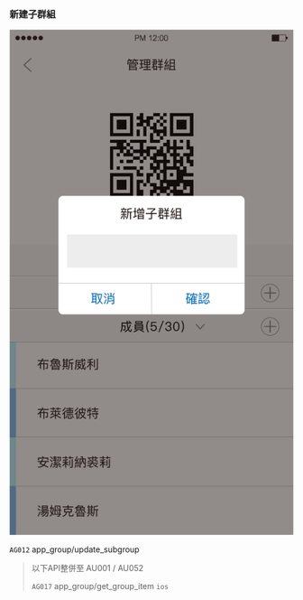 ### 新建子群組

![](/圖/新建子群組.png)

`AG012` app\_group/update\_subgroup

> 以下API整併至 AU001 / AU052
>
> `AG017` app\_group/get\_group\_item `ios`



